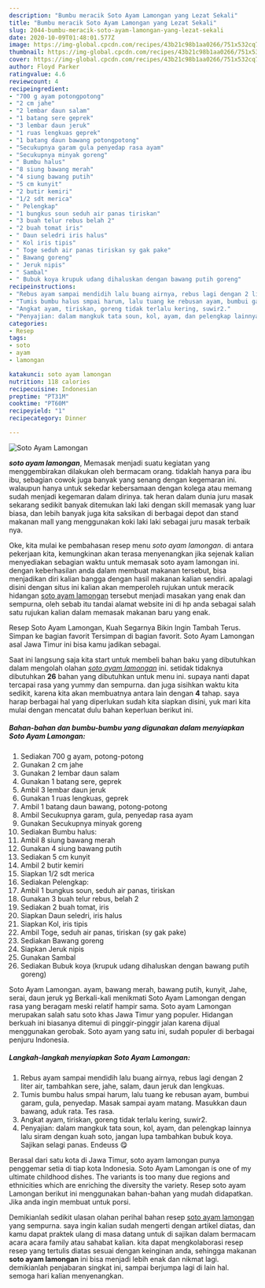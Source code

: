 ```yaml
---
description: "Bumbu meracik Soto Ayam Lamongan yang Lezat Sekali"
title: "Bumbu meracik Soto Ayam Lamongan yang Lezat Sekali"
slug: 2044-bumbu-meracik-soto-ayam-lamongan-yang-lezat-sekali
date: 2020-10-09T01:48:01.577Z
image: https://img-global.cpcdn.com/recipes/43b21c98b1aa0266/751x532cq70/soto-ayam-lamongan-foto-resep-utama.jpg
thumbnail: https://img-global.cpcdn.com/recipes/43b21c98b1aa0266/751x532cq70/soto-ayam-lamongan-foto-resep-utama.jpg
cover: https://img-global.cpcdn.com/recipes/43b21c98b1aa0266/751x532cq70/soto-ayam-lamongan-foto-resep-utama.jpg
author: Floyd Parker
ratingvalue: 4.6
reviewcount: 4
recipeingredient:
- "700 g ayam potongpotong"
- "2 cm jahe"
- "2 lembar daun salam"
- "1 batang sere geprek"
- "3 lembar daun jeruk"
- "1 ruas lengkuas geprek"
- "1 batang daun bawang potongpotong"
- "Secukupnya garam gula penyedap rasa ayam"
- "Secukupnya minyak goreng"
- " Bumbu halus"
- "8 siung bawang merah"
- "4 siung bawang putih"
- "5 cm kunyit"
- "2 butir kemiri"
- "1/2 sdt merica"
- " Pelengkap"
- "1 bungkus soun seduh air panas tiriskan"
- "3 buah telur rebus belah 2"
- "2 buah tomat iris"
- " Daun seledri iris halus"
- " Kol iris tipis"
- " Toge seduh air panas tiriskan sy gak pake"
- " Bawang goreng"
- " Jeruk nipis"
- " Sambal"
- " Bubuk koya krupuk udang dihaluskan dengan bawang putih goreng"
recipeinstructions:
- "Rebus ayam sampai mendidih lalu buang airnya, rebus lagi dengan 2 liter air, tambahkan sere, jahe, salam, daun jeruk dan lengkuas."
- "Tumis bumbu halus smpai harum, lalu tuang ke rebusan ayam, bumbui garam, gula, penyedap. Masak sampai ayam matang. Masukkan daun bawang, aduk rata. Tes rasa."
- "Angkat ayam, tiriskan, goreng tidak terlalu kering, suwir2."
- "Penyajian: dalam mangkuk tata soun, kol, ayam, dan pelengkap lainnya lalu siram dengan kuah soto, jangan lupa tambahkan bubuk koya. Sajikan selagi panas. Endeuss 😋"
categories:
- Resep
tags:
- soto
- ayam
- lamongan

katakunci: soto ayam lamongan 
nutrition: 118 calories
recipecuisine: Indonesian
preptime: "PT31M"
cooktime: "PT60M"
recipeyield: "1"
recipecategory: Dinner

---
```



![Soto Ayam Lamongan](https://img-global.cpcdn.com/recipes/43b21c98b1aa0266/751x532cq70/soto-ayam-lamongan-foto-resep-utama.jpg)

<b><i>soto ayam lamongan</i></b>, Memasak menjadi suatu kegiatan yang menggembirakan dilakukan oleh bermacam orang. tidaklah hanya para ibu ibu, sebagian cowok juga banyak yang senang dengan kegemaran ini. walaupun hanya untuk sekedar kebersamaan dengan kolega atau memang sudah menjadi kegemaran dalam dirinya. tak heran dalam dunia juru masak sekarang sedikit banyak ditemukan laki laki dengan skill memasak yang luar biasa, dan lebih banyak juga kita saksikan di berbagai depot dan stand makanan mall yang menggunakan koki laki laki sebagai juru masak terbaik nya.

Oke, kita mulai ke pembahasan resep menu <i>soto ayam lamongan</i>. di antara pekerjaan kita, kemungkinan akan terasa menyenangkan jika sejenak kalian menyediakan sebagian waktu untuk memasak soto ayam lamongan ini. dengan keberhasilan anda dalam membuat makanan tersebut, bisa menjadikan diri kalian bangga dengan hasil makanan kalian sendiri. apalagi disini dengan situs ini kalian akan memperoleh rujukan untuk meracik hidangan <u>soto ayam lamongan</u> tersebut menjadi masakan yang enak dan sempurna, oleh sebab itu tandai alamat website ini di hp anda sebagai salah satu rujukan kalian dalam memasak makanan baru yang enak.

Resep Soto Ayam Lamongan, Kuah Segarnya Bikin Ingin Tambah Terus. Simpan ke bagian favorit Tersimpan di bagian favorit. Soto Ayam Lamongan asal Jawa Timur ini bisa kamu jadikan sebagai.


Saat ini langsung saja kita start untuk membeli bahan baku yang dibutuhkan dalam mengolah olahan <u><i>soto ayam lamongan</i></u> ini. setidak tidaknya dibutuhkan <b>26</b> bahan yang dibutuhkan untuk menu ini. supaya nanti dapat tercapai rasa yang yummy dan sempurna. dan juga sisihkan waktu kita sedikit, karena kita akan membuatnya antara lain dengan <b>4</b> tahap. saya harap berbagai hal yang diperlukan sudah kita siapkan disini, yuk mari kita mulai dengan mencatat dulu bahan keperluan berikut ini.

<!--inarticleads1-->

##### Bahan-bahan dan bumbu-bumbu yang digunakan dalam menyiapkan Soto Ayam Lamongan:

1. Sediakan 700 g ayam, potong-potong
1. Gunakan 2 cm jahe
1. Gunakan 2 lembar daun salam
1. Gunakan 1 batang sere, geprek
1. Ambil 3 lembar daun jeruk
1. Gunakan 1 ruas lengkuas, geprek
1. Ambil 1 batang daun bawang, potong-potong
1. Ambil Secukupnya garam, gula, penyedap rasa ayam
1. Gunakan Secukupnya minyak goreng
1. Sediakan  Bumbu halus:
1. Ambil 8 siung bawang merah
1. Gunakan 4 siung bawang putih
1. Sediakan 5 cm kunyit
1. Ambil 2 butir kemiri
1. Siapkan 1/2 sdt merica
1. Sediakan  Pelengkap:
1. Ambil 1 bungkus soun, seduh air panas, tiriskan
1. Gunakan 3 buah telur rebus, belah 2
1. Sediakan 2 buah tomat, iris
1. Siapkan  Daun seledri, iris halus
1. Siapkan  Kol, iris tipis
1. Ambil  Toge, seduh air panas, tiriskan (sy gak pake)
1. Sediakan  Bawang goreng
1. Siapkan  Jeruk nipis
1. Gunakan  Sambal
1. Sediakan  Bubuk koya (krupuk udang dihaluskan dengan bawang putih goreng)


Soto Ayam Lamongan. ayam, bawang merah, bawang putih, kunyit, Jahe, serai, daun jeruk yg Berkali-kali menikmati Soto Ayam Lamongan dengan rasa yang beragam meski relatif hampir sama. Soto ayam Lamongan merupakan salah satu soto khas Jawa Timur yang populer. Hidangan berkuah ini biasanya ditemui di pinggir-pinggir jalan karena dijual menggunakan gerobak. Soto ayam yang satu ini, sudah populer di berbagai penjuru Indonesia. 

<!--inarticleads2-->

##### Langkah-langkah menyiapkan Soto Ayam Lamongan:

1. Rebus ayam sampai mendidih lalu buang airnya, rebus lagi dengan 2 liter air, tambahkan sere, jahe, salam, daun jeruk dan lengkuas.
1. Tumis bumbu halus smpai harum, lalu tuang ke rebusan ayam, bumbui garam, gula, penyedap. Masak sampai ayam matang. Masukkan daun bawang, aduk rata. Tes rasa.
1. Angkat ayam, tiriskan, goreng tidak terlalu kering, suwir2.
1. Penyajian: dalam mangkuk tata soun, kol, ayam, dan pelengkap lainnya lalu siram dengan kuah soto, jangan lupa tambahkan bubuk koya. Sajikan selagi panas. Endeuss 😋


Berasal dari satu kota di Jawa Timur, soto ayam lamongan punya penggemar setia di tiap kota Indonesia. Soto Ayam Lamongan is one of my ultimate childhood dishes. The variants is too many due regions and ethnicities which are enriching the diversity the variety. Resep soto ayam Lamongan berikut ini menggunakan bahan-bahan yang mudah didapatkan. Jika anda ingin membuat untuk porsi. 

Demikianlah sedikit ulasan olahan perihal bahan resep <u>soto ayam lamongan</u> yang sempurna. saya ingin kalian sudah mengerti dengan artikel diatas, dan kamu dapat praktek ulang di masa datang untuk di sajikan dalam bermacam acara acara family atau sahabat kalian. kita dapat mengkolaborasi resep resep yang tertulis diatas sesuai dengan keinginan anda, sehingga makanan <b>soto ayam lamongan</b> ini bisa menjadi lebih enak dan nikmat lagi. demikianlah penjabaran singkat ini, sampai berjumpa lagi di lain hal. semoga hari kalian menyenangkan.
